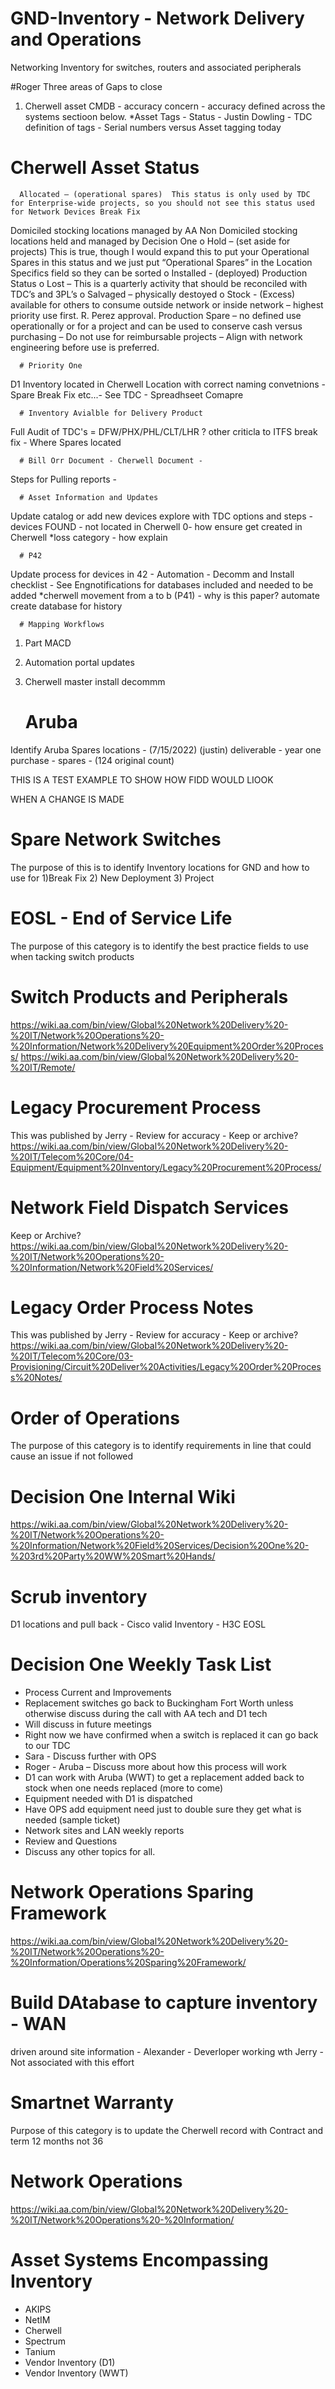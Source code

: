 # GND-Inventory  - Network Delivery and Operations
Networking Inventory for switches, routers and associated peripherals

#Roger
Three areas of Gaps to close
1) Cherwell asset CMDB - accuracy concern - accuracy defined across the systems sectioon below.
*Asset Tags - Status - Justin Dowling - TDC definition of tags - Serial numbers versus Asset tagging today

# Cherwell Asset Status
      Allocated – (operational spares)  This status is only used by TDC for Enterprise-wide projects, so you should not see this status used for Network Devices Break Fix
Domiciled stocking locations managed by AA
Non Domiciled stocking locations held and managed by Decision One
o	Hold – (set aside for projects) This is true, though I would expand this to put your Operational Spares in this status and we just put “Operational Spares” in          the Location Specifics field so they can be sorted
o	Installed - (deployed) Production Status
o	Lost – This is a quarterly activity that should be reconciled with TDC’s and 3PL’s
o	Salvaged – physically destoyed
o	Stock - (Excess) available for others to consume outside network or inside network – highest priority use first. R. Perez approval.  Production Spare – no              defined use operationally or for a project and can be used to conserve cash versus purchasing – Do not use for reimbursable projects – Align with network               engineering before use is preferred.

      # Priority One
D1 Inventory located in Cherwell Location with correct naming convetnions - Spare Break Fix etc...- See TDC - Spreadhseet Comapre

      # Inventory Avialble for Delivery Product
Full Audit of TDC's = DFW/PHX/PHL/CLT/LHR ?  other criticla to ITFS break fix - Where Spares located

      # Bill Orr Document - Cherwell Document - 
Steps for Pulling reports -
 
      # Asset Information and Updates
Update catalog or add new devices
explore with TDC options and steps - devices FOUND - not located in Cherwell 0- how ensure get created in Cherwell
*loss category - how explain

      # P42
Update process for devices in 42 - Automation - Decomm and Install checklist - See Engnotifications for databases included and needed to be added
*cherwell movement from a to b (P41) - why is this paper?  automate create database for history 

      # Mapping Workflows
1) Part MACD
2) Automation portal updates 
3) Cherwell master install decommm 

    # Aruba
Identify Aruba Spares locations - (7/15/2022) (justin) deliverable - year one purchase - spares - (124 original count)

THIS IS A TEST EXAMPLE
TO SHOW HOW FIDD WOULD LIOOK 


WHEN A CHANGE IS MADE

# Spare Network Switches
The purpose of this is to identify Inventory locations for GND and how to use for 1)Break Fix 2) New Deployment 3) Project

# EOSL - End of Service Life
The purpose of this category is to identify the best practice fields to use when tacking switch products

# Switch Products and Peripherals
https://wiki.aa.com/bin/view/Global%20Network%20Delivery%20-%20IT/Network%20Operations%20-%20Information/Network%20Delivery%20Equipment%20Order%20Process/
https://wiki.aa.com/bin/view/Global%20Network%20Delivery%20-%20IT/Remote/

# Legacy Procurement Process
This was published by Jerry - Review for accuracy - Keep or archive?  https://wiki.aa.com/bin/view/Global%20Network%20Delivery%20-%20IT/Telecom%20Core/04-Equipment/Equipment%20Inventory/Legacy%20Procurement%20Process/

# Network Field Dispatch Services
Keep or Archive?  https://wiki.aa.com/bin/view/Global%20Network%20Delivery%20-%20IT/Network%20Operations%20-%20Information/Network%20Field%20Services/

# Legacy Order Process Notes
This was published by Jerry - Review for accuracy - Keep or archive?  https://wiki.aa.com/bin/view/Global%20Network%20Delivery%20-%20IT/Telecom%20Core/03-Provisioning/Circuit%20Deliver%20Activities/Legacy%20Order%20Process%20Notes/

# Order of Operations
The purpose of this category is to identify requirements in line that could cause an issue if not followed

# Decision One Internal Wiki
https://wiki.aa.com/bin/view/Global%20Network%20Delivery%20-%20IT/Network%20Operations%20-%20Information/Network%20Field%20Services/Decision%20One%20-%203rd%20Party%20WW%20Smart%20Hands/

# Scrub inventory
D1 locations and pull back - Cisco valid Inventory - H3C EOSL

# Decision One Weekly Task List
* Process Current and Improvements
* Replacement switches go back to Buckingham Fort Worth unless otherwise discuss during the call with AA tech and D1 tech
* Will discuss in future meetings
* Right now we have confirmed when a switch is replaced it can go back to our TDC
* Sara - Discuss further with OPS
* Roger - Aruba – Discuss more about how this process will work
* D1 can work with Aruba (WWT) to get a replacement added back to stock when one needs replaced (more to come) 
* Equipment needed with D1 is dispatched
* Have OPS add equipment need just to double sure they get what is needed (sample ticket)
* Network sites and LAN weekly reports
* Review and Questions
* Discuss any other topics for all. 

# Network Operations Sparing Framework
https://wiki.aa.com/bin/view/Global%20Network%20Delivery%20-%20IT/Network%20Operations%20-%20Information/Operations%20Sparing%20Framework/

# Build DAtabase to capture inventory - WAN
driven around site information - Alexander - Deverloper working wth Jerry - Not associated with this effort 

# Smartnet Warranty
Purpose of this category is to update the Cherwell record with Contract and term 12 months not 36

# Network Operations
https://wiki.aa.com/bin/view/Global%20Network%20Delivery%20-%20IT/Network%20Operations%20-%20Information/

# Asset Systems Encompassing Inventory
* AKIPS
* NetIM
* Cherwell
* Spectrum
* Tanium
* Vendor Inventory (D1)
* Vendor Inventory (WWT)
